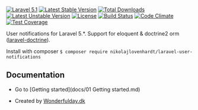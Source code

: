 <p align="center">
<img src="https://cloud.githubusercontent.com/assets/3541622/12179483/7e6e47da-b577-11e5-8aeb-77340caaad7d.jpg" alt="">
</p>

[![Laravel 5.1](https://img.shields.io/badge/Laravel-5.1-orange.svg?style=flat-square)](http://laravel.com) [![Latest Stable Version](https://poser.pugx.org/nikolajlovenhardt/laravel-user-notifications/v/stable)](https://packagist.org/packages/nikolajlovenhardt/laravel-user-notifications) [![Total Downloads](https://poser.pugx.org/nikolajlovenhardt/laravel-user-notifications/downloads)](https://packagist.org/packages/nikolajlovenhardt/laravel-user-notifications) [![Latest Unstable Version](https://poser.pugx.org/nikolajlovenhardt/laravel-user-notifications/v/unstable)](https://packagist.org/packages/nikolajlovenhardt/laravel-user-notifications) [![License](https://poser.pugx.org/nikolajlovenhardt/laravel-user-notifications/license)](https://packagist.org/packages/nikolajlovenhardt/laravel-user-notifications) [![Build Status](https://travis-ci.org/nikolajlovenhardt/laravel-user-notifications.svg?branch=master)](https://travis-ci.org/nikolajlovenhardt/laravel-user-notifications) [![Code Climate](https://codeclimate.com/github/nikolajlovenhardt/laravel-user-notifications/badges/gpa.svg)](https://codeclimate.com/github/nikolajlovenhardt/laravel-user-notifications) [![Test Coverage](https://codeclimate.com/github/nikolajlovenhardt/laravel-user-notifications/badges/coverage.svg)](https://codeclimate.com/github/nikolajlovenhardt/laravel-user-notifications/coverage)

User notifications for Laravel 5.*. Support for eloquent & doctrine2 orm ([laravel-doctrine](http://github.com/laravel-doctrine/orm)).

Install with composer `$ composer require nikolajlovenhardt/laravel-user-notifications`

## Documentation

- Go to [Getting started](docs/01 Getting started.md)

- Created by [Wonderfulday.dk](https://wonderfulday.dk/)
